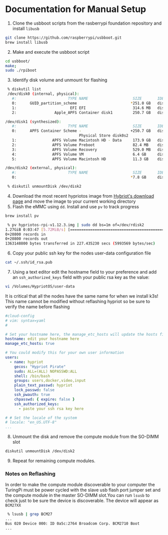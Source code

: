 # Documentation for Manual Setup

1. Clone the usbboot scripts from the rasberrypi foundation repository and install `libusb`
```bash
git clone https://github.com/raspberrypi/usbboot.git
brew install libusb
```
2. Make and execute the usbboot script
```bash
cd usbboot/
make;
sudo ./rpiboot
```
3. Identify disk volume and unmount for flashing
```bash
 % diskutil list
 /dev/disk0 (internal, physical):
   #:                       TYPE NAME                    SIZE       IDENTIFIER
   0:      GUID_partition_scheme                        *251.0 GB   disk0
   1:                        EFI EFI                     314.6 MB   disk0s1
   2:                 Apple_APFS Container disk1         250.7 GB   disk0s2

/dev/disk1 (synthesized):
   #:                       TYPE NAME                    SIZE       IDENTIFIER
   0:      APFS Container Scheme -                      +250.7 GB   disk1
                                 Physical Store disk0s2
   1:                APFS Volume Macintosh HD - Data     173.9 GB   disk1s1
   2:                APFS Volume Preboot                 82.4 MB    disk1s2
   3:                APFS Volume Recovery                529.0 MB   disk1s3
   4:                APFS Volume VM                      6.4 GB     disk1s4
   5:                APFS Volume Macintosh HD            11.3 GB    disk1s5

/dev/disk2 (external, physical):
   #:                       TYPE NAME                    SIZE       IDENTIFIER
   0:                                                   *7.8 GB     disk2

 % diskutil unmountDisk /dev/disk2
```
4. Download the most recent hypriotos image from [Hybriot's download page](https://blog.hypriot.com/downloads/) and move the image to your current working directory
5. Flash the eMMC using `dd`. Install and use `pv` to track progress
```bash
brew install pv
```
```bash
 % pv hypriotos-rpi-v1.12.3.img | sudo dd bs=1m of=/dev/rdisk2
1.27GiB 0:03:47 [5.72MiB/s] [===========================================================================================================================>] 100%            
0+20800 records in
0+20800 records out
1363148800 bytes transferred in 227.435230 secs (5993569 bytes/sec)
```
6. Copy your public ssh key for the nodes user-data configuration file
```bash
cat ~/.ssh/id_rsa.pub
```
7. Using a text editor edit the hostname field to your preference and add an `ssh_authorized_keys` field with your public rsa key as the value:
```bash
vi /Volumes/HypriotOS/user-data
```
It is critical that all the nodes have the same name for when we install k3s! This name cannot be modified without reflashing hypriot so be sure to verify the name before flashing
```yaml
#cloud-config
# vim: syntax=yaml
#

# Set your hostname here, the manage_etc_hosts will update the hosts file entries as well
hostname: edit your hostname here
manage_etc_hosts: true

# You could modify this for your own user information
users:
  - name: hypriot
    gecos: "Hypriot Pirate"
    sudo: ALL=(ALL) NOPASSWD:ALL
    shell: /bin/bash
    groups: users,docker,video,input
    plain_text_passwd: hypriot
    lock_passwd: false
    ssh_pwauth: true
    chpasswd: { expire: false }
    ssh_authorized_keys:
      - paste your ssh rsa key here

# # Set the locale of the system
# locale: "en_US.UTF-8"
...
```
8. Unmount the disk and remove the compute module from the SO-DIMM slot
```bash
diskutil unmountDisk /dev/disk2
```
9. Repeat for remaining compute modules.

### Notes on Reflashing
In order to make the compute module discoverable to your computer the TuringPi must be power cycled with the slave usb flash port jumper set and the compute module in the master SO-DIMM slot.You can run `lsusb` to check just to be sure the device is discoverable. The device will appear as `BCM27XX`

```bash
 % lsusb | grep BCM27
...
Bus 020 Device 000: ID 0a5c:2764 Broadcom Corp. BCM2710 Boot
...
```